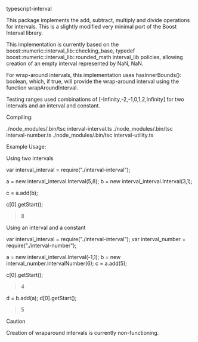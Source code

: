 
typescript-interval

This package implements the add, subtract, multiply and divide operations for intervals. 
This is a slightly modified very minimal port of the Boost Interval library.

This implementation is currently based on the boost::numeric::interval_lib::checking_base<double>,
typedef boost::numeric::interval_lib::rounded_math<double> interval_lib policies, allowing
creation of an empty interval represented by NaN, NaN.

For wrap-around intervals, this implementation uses hasInnerBounds(): boolean, which, if true, will
provide the wrap-around interval using the function wrapAroundInterval.

Testing ranges used combinations of [-Infinity,-2,-1,0,1,2,Infinity] for two intervals and an interval and constant.

Compiling:

./node_modules/.bin/tsc interval-interval.ts
./node_modules/.bin/tsc interval-number.ts
./node_modules/.bin/tsc interval-utility.ts



Example Usage:


Using two intervals

var interval_interval = require("./interval-interval");

a = new interval_interval.Interval(5,8);
b = new interval_interval.Interval(3,1);

c = a.add(b);

c[0].getStart();

> 8


Using an interval and a constant

var interval_interval = require("./interval-interval");
var interval_number = require("./interval-number");

a = new interval_interval.Interval(-1,1);
b = new interval_number.IntervalNumber(6);
c = a.add(5);

c[0].getStart();

> 4

d = b.add(a);
d[0].getStart();

> 5


Caution

Creation of wraparound intervals is currently non-functioning.



